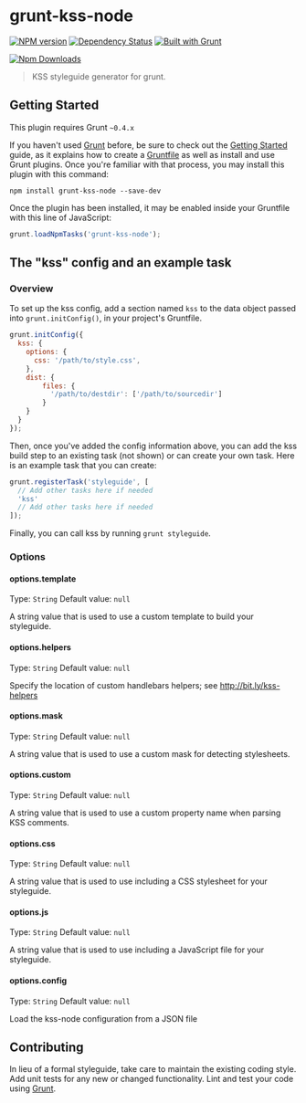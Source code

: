 # grunt-kss-node
 
[![NPM version](https://badge.fury.io/js/grunt-kss-node.svg)](http://badge.fury.io/js/grunt-kss-node)
[![Dependency Status](https://david-dm.org/lidl-ecommerce/grunt-kss-node.svg)](https://david-dm.org/lidl-ecommerce/grunt-kss-node)
[![Built with Grunt](https://cdn.gruntjs.com/builtwith.png)](http://gruntjs.com/)

[![Npm Downloads](https://nodei.co/npm/grunt-kss.png?downloads=true&stars=true)](https://nodei.co/npm/grunt-kss.png?downloads=true&stars=true)


> KSS styleguide generator for grunt.

## Getting Started
This plugin requires Grunt `~0.4.x`

If you haven't used [Grunt](http://gruntjs.com/) before, be sure to check out the [Getting Started](http://gruntjs.com/getting-started) guide, as it explains how to create a [Gruntfile](http://gruntjs.com/sample-gruntfile) as well as install and use Grunt plugins. Once you're familiar with that process, you may install this plugin with this command:

```shell
npm install grunt-kss-node --save-dev
```

Once the plugin has been installed, it may be enabled inside your Gruntfile with this line of JavaScript:

```js
grunt.loadNpmTasks('grunt-kss-node');
```

## The "kss" config and an example task

### Overview
To set up the kss config, add a section named `kss` to the data object passed into `grunt.initConfig()`, in your project's Gruntfile.

```js
grunt.initConfig({
  kss: {
    options: {
      css: '/path/to/style.css',
    },
    dist: {
	    files: {
	      '/path/to/destdir': ['/path/to/sourcedir']
	    }
  	}
  }
});
```

Then, once you've added the config information above, you can add the kss build step to an existing task (not shown) or can create your own task. Here is an example task that you can create:

```js
grunt.registerTask('styleguide', [
  // Add other tasks here if needed
  'kss'
  // Add other tasks here if needed
]);
```

Finally, you can call kss by running `grunt styleguide`.

### Options

#### options.template
Type: `String`
Default value: `null`

A string value that is used to use a custom template to build your styleguide.

#### options.helpers
Type: `String`
Default value: `null`

Specify the location of custom handlebars helpers; see
http://bit.ly/kss-helpers

#### options.mask
Type: `String`
Default value: `null`

A string value that is used to use a custom mask for detecting stylesheets.

#### options.custom
Type: `String`
Default value: `null`

A string value that is used to use a custom property name when parsing KSS comments.

#### options.css
Type: `String`
Default value: `null`

A string value that is used to use including a CSS stylesheet for your styleguide.

#### options.js
Type: `String`
Default value: `null`

A string value that is used to use including a JavaScript file for your styleguide.

#### options.config
Type: `String`
Default value: `null`

Load the kss-node configuration from a JSON file

## Contributing
In lieu of a formal styleguide, take care to maintain the existing coding style. Add unit tests for any new or changed functionality. Lint and test your code using [Grunt](http://gruntjs.com/).
